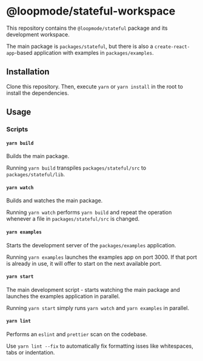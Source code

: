 # @loopmode/stateful-workspace

This repository contains the `@loopmode/stateful` package and its development workspace.

The main package is `packages/stateful`, but there is also a `create-react-app`-based application with examples in `packages/examples`.

## Installation

Clone this repository. Then, execute `yarn` or `yarn install` in the root to install the dependencies.

## Usage

### Scripts

#### `yarn build`

Builds the main package.

Running `yarn build` transpiles `packages/stateful/src` to `packages/stateful/lib`.

#### `yarn watch`

Builds and watches the main package.

Running `yarn watch` performs `yarn build` and repeat the operation whenever a file in `packages/stateful/src` is changed.

#### `yarn examples`

Starts the development server of the `packages/examples` application.

Running `yarn examples` launches the examples app on port 3000. If that port is already in use, it will offer to start on the next available port.

#### `yarn start`

The main development script - starts watching the main package and launches the examples application in parallel.

Running `yarn start` simply runs `yarn watch` and `yarn examples` in parallel.

#### `yarn lint`

Performs an `eslint` and `prettier` scan on the codebase.

Use `yarn lint --fix` to automatically fix formatting isses like whitespaces, tabs or indentation.
